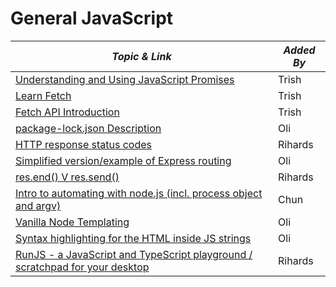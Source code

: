 # General JavaScript

| **_Topic & Link_** | **_Added By_** |
| -------- | -------- |
|[Understanding and Using JavaScript Promises](https://www.youtube.com/watch?v=4EuwgnnXRPI)|Trish
|[Learn Fetch](https://www.youtube.com/watch?v=cuEtnrL9-H0)|Trish
|[Fetch API Introduction](https://www.youtube.com/watch?v=Oive66jrwBs)|Trish
|[package-lock.json Description](https://docs.npmjs.com/cli/v6/configuring-npm/package-locks) | Oli
|[HTTP response status codes](https://developer.mozilla.org/en-US/docs/Web/HTTP/Status)| Rihards
|[Simplified version/example of Express routing](https://replit.com/@oliverjam/express-ish) | Oli
|[res.end() V res.send()](https://stackoverflow.com/questions/29555290/what-is-the-difference-between-res-end-and-res-send) | Rihards
|[Intro to automating with node.js (incl. process object and argv)](https://www.youtube.com/watch?v=V-RbmMd4iRA) | Chun
|[Vanilla Node Templating](https://glitch.com/edit/#!/vanilla-node-templating?path=templates.js%3A1%3A0) | Oli
|[Syntax highlighting for the HTML inside JS strings](https://marketplace.visualstudio.com/items?itemName=Tobermory.es6-string-html) | Oli
|[RunJS - a JavaScript and TypeScript playground / scratchpad for your desktop](https://runjs.app/docs) | Rihards


